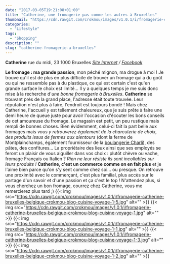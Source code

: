 ```yaml
---
date: "2017-03-05T19:21:08+01:00"
title: "Catherine, une fromagerie pas comme les autres à Bruxelles"
thumbnail: "https://cdn.rawgit.com/crokmou/images/v1.0.1/i/fromagerie-catherine-bruxelles-belgique-crokmou-blog-cuisine-voyage-1-4.jpg"
categories:
  - "Lifestyle"
tags:
  - "Shopping"
description: ""
slug: "catherine-fromagerie-a-bruxelles"
---
```


**Catherine** rue du midi, 23 1000 Bruxelles _[Site Internet](http://fromagerie-catherine.be/fr) / [Facebook](https://www.facebook.com/Catherine-999852820076486/)_

**Le fromage : ma grande passion**, mon péché mignon, ma drogue à moi ! Je trouve qu'il est de plus en plus difficile de trouver un fromage qui a du goût ou qui ne ressemble pas à du plastique, ce qui est certain c'est qu'en grande surface le choix est limité... Il y a quelques temps je me suis donc mise à la recherche d'_une bonne fromagerie à Bruxelles_. **Catherine** se trouvant près de la grand place, l'adresse était toute trouvée. Leur réputation n'est plus à faire, l'endroit est toujours bondé ! Mais chez Catherine, l'accueil y est tellement chaleureux, que je suis prête à faire une demi heure de queue juste pour avoir l'occasion d'écouter les bons conseils de cet amoureuse du fromage. Le magasin est petit, un peu rustique mais rempli de bonnes choses. Bien évidemment, celui-ci fait la part belle aux fromages mais _vous y retrouverez également de la charcuterie de choix, des produits issus de fermes aux alentours_ (dont la ferme de Montplainchamps, également fournisseur de la [boulangerie Charli](https://crokmou.com/2016/04/charli-boulangerie-patisserie-bruxelles)), des pâtes, des confitures... La propriétaire des lieux ainsi que ses employés se feront un plaisir de vous aiguiller dans vos choix : plutôt chèvre ou vache, fromage Français ou Italien ? _Rien ne leur résiste ils sont incollables sur leurs produits !_ **Catherine, c'est un commerce comme on en fait plus** et je l'aime bien parce qu'on s'y sent comme chez soi... ou presque. On retrouve une proximité avec le commerçant, c'est plus familial, plus accès sur le partage d'un savoir et d'une passion et ça c'est le top ! N'attendez plus, si vous cherchez un bon fromage, courrez chez Catherine, vous me remercierez plus tard ;) {{< img src="https://cdn.rawgit.com/crokmou/images/v1.0.1/i/fromagerie-catherine-bruxelles-belgique-crokmou-blog-cuisine-voyage-1-5.jpg" alt="" >}} {{< img src="https://cdn.rawgit.com/crokmou/images/v1.0.1/i/fromagerie-catherine-bruxelles-belgique-crokmou-blog-cuisine-voyage-1.jpg" alt="" >}} {{< img src="https://cdn.rawgit.com/crokmou/images/v1.0.1/i/fromagerie-catherine-bruxelles-belgique-crokmou-blog-cuisine-voyage-1-1.jpg" alt="" >}} {{< img src="https://cdn.rawgit.com/crokmou/images/v1.0.1/i/fromagerie-catherine-bruxelles-belgique-crokmou-blog-cuisine-voyage-1-3.jpg" alt="" >}} {{< img src="https://cdn.rawgit.com/crokmou/images/v1.0.1/i/fromagerie-catherine-bruxelles-belgique-crokmou-blog-cuisine-voyage-1-2.jpg" alt="" >}}
